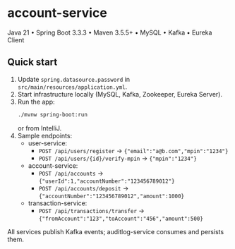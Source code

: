 # account-service

Java 21 • Spring Boot 3.3.3 • Maven 3.5.5+ • MySQL • Kafka • Eureka Client

## Quick start

1. Update `spring.datasource.password` in `src/main/resources/application.yml`.
2. Start infrastructure locally (MySQL, Kafka, Zookeeper, Eureka Server).
3. Run the app:
   ```bash
   ./mvnw spring-boot:run
   ```
   or from IntelliJ.
4. Sample endpoints:
   - user-service:
     - `POST /api/users/register` -> `{"email":"a@b.com","mpin":"1234"}`
     - `POST /api/users/{id}/verify-mpin` -> `{"mpin":"1234"}`
   - account-service:
     - `POST /api/accounts` -> `{"userId":1,"accountNumber":"123456789012"}`
     - `POST /api/accounts/deposit` -> `{"accountNumber":"123456789012","amount":1000}`
   - transaction-service:
     - `POST /api/transactions/transfer` -> `{"fromAccount":"123","toAccount":"456","amount":500}`

All services publish Kafka events; auditlog-service consumes and persists them.
